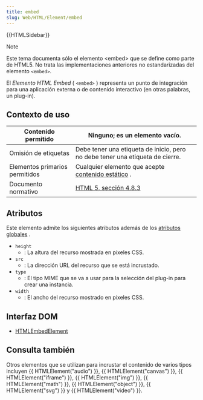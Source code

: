 ```yaml
---
title: embed
slug: Web/HTML/Element/embed
---
```


{{HTMLSidebar}}

> [!NOTE]
> Este tema documenta sólo el elemento \<embed> que se define como parte de HTML5. No trata las implementaciones anteriores no estandarizadas del elemento `<embed>`.

El _Elemento HTML Embed_ ( `<embed>` ) representa un punto de integración para una aplicación externa o de contenido interactivo (en otras palabras, un plug-in).

## Contexto de uso

| Contenido permitido            | Ninguno; es un elemento vacío.                                                                     |
| ------------------------------ | -------------------------------------------------------------------------------------------------- |
| Omisión de etiquetas           | Debe tener una etiqueta de inicio, pero no debe tener una etiqueta de cierre.                      |
| Elementos primarios permitidos | Cualquier elemento que acepte [contenido estático](/en/HTML/Content_categories#phrasing_content) . |
| Documento normativo            | [HTML 5, sección 4.8.3](http://www.w3.org/TR/html5/the-iframe-element.html#the-embed-element)      |

## Atributos

Este elemento admite los siguientes atributos además de los [atributos globales](/en/HTML/Global_attributes) .

- `height`
  - : La altura del recurso mostrada en píxeles CSS.
- `src`
  - : La dirección URL del recurso que se está incrustado.
- `type`
  - : El tipo MIME que se va a usar para la selección del plug-in para crear una instancia.
- `width`
  - : El ancho del recurso mostrado en píxeles CSS.

## Interfaz DOM

- [HTMLEmbedElement](/en/DOM/HTMLEmbedElement)

## Consulta también

Otros elementos que se utilizan para incrustar el contenido de varios tipos incluyen {{ HTMLElement("audio") }}, {{ HTMLElement("canvas") }}, {{ HTMLElement("iframe") }}, {{ HTMLElement("img") }}, {{ HTMLElement("math") }}, {{ HTMLElement("object") }}, {{ HTMLElement("svg") }} y {{ HTMLElement("video") }}.
